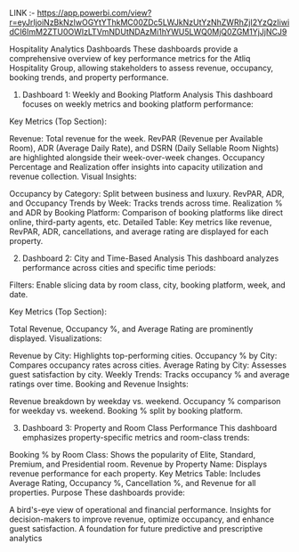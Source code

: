LINK :- https://app.powerbi.com/view?r=eyJrIjoiNzBkNzIwOGYtYThkMC00ZDc5LWJkNzUtYzNhZWRhZjI2YzQzIiwidCI6ImM2ZTU0OWIzLTVmNDUtNDAzMi1hYWU5LWQ0MjQ0ZGM1YjJjNCJ9

Hospitality Analytics Dashboards
These dashboards provide a comprehensive overview of key performance metrics for the Atliq Hospitality Group, allowing stakeholders to assess revenue, occupancy, booking trends, and property performance.

1. Dashboard 1: Weekly and Booking Platform Analysis
This dashboard focuses on weekly metrics and booking platform performance:

Key Metrics (Top Section):

Revenue: Total revenue for the week.
RevPAR (Revenue per Available Room), ADR (Average Daily Rate), and DSRN (Daily Sellable Room Nights) are highlighted alongside their week-over-week changes.
Occupancy Percentage and Realization offer insights into capacity utilization and revenue collection.
Visual Insights:

Occupancy by Category: Split between business and luxury.
RevPAR, ADR, and Occupancy Trends by Week: Tracks trends across time.
Realization % and ADR by Booking Platform: Comparison of booking platforms like direct online, third-party agents, etc.
Detailed Table: Key metrics like revenue, RevPAR, ADR, cancellations, and average rating are displayed for each property.



2. Dashboard 2: City and Time-Based Analysis
This dashboard analyzes performance across cities and specific time periods:

Filters: Enable slicing data by room class, city, booking platform, week, and date.

Key Metrics (Top Section):

Total Revenue, Occupancy %, and Average Rating are prominently displayed.
Visualizations:

Revenue by City: Highlights top-performing cities.
Occupancy % by City: Compares occupancy rates across cities.
Average Rating by City: Assesses guest satisfaction by city.
Weekly Trends: Tracks occupancy % and average ratings over time.
Booking and Revenue Insights:

Revenue breakdown by weekday vs. weekend.
Occupancy % comparison for weekday vs. weekend.
Booking % split by booking platform.


3. Dashboard 3: Property and Room Class Performance
This dashboard emphasizes property-specific metrics and room-class trends:

Booking % by Room Class: Shows the popularity of Elite, Standard, Premium, and Presidential room.
Revenue by Property Name: Displays revenue performance for each property.
Key Metrics Table:
Includes Average Rating, Occupancy %, Cancellation %, and Revenue for all properties.
Purpose
These dashboards provide:

A bird's-eye view of operational and financial performance.
Insights for decision-makers to improve revenue, optimize occupancy, and enhance guest satisfaction.
A foundation for future predictive and prescriptive analytics
